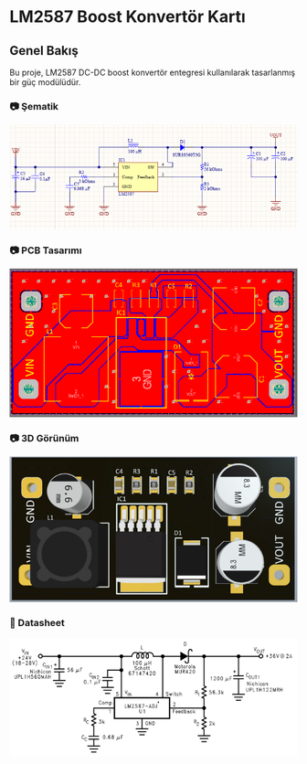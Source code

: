 # LM2587 Boost Konvertör Kartı

## Genel Bakış  
Bu proje, LM2587 DC-DC boost konvertör entegresi kullanılarak tasarlanmış bir güç modülüdür.

### 📷 Şematik  
![Şematik](https://github.com/sametakinn/lm2587-boost-converter/raw/main/schematic.PNG)

### 📷 PCB Tasarımı  
![PCB Tasarımı](https://github.com/sametakinn/lm2587-boost-converter/raw/main/PCB.PNG)

### 📷 3D Görünüm  
![3D Görünüm](https://github.com/sametakinn/lm2587-boost-converter/raw/main/3D.PNG)

### 📄 Datasheet  
![Datasheet](https://github.com/sametakinn/lm2587-boost-converter/raw/main/datasheet.PNG)
